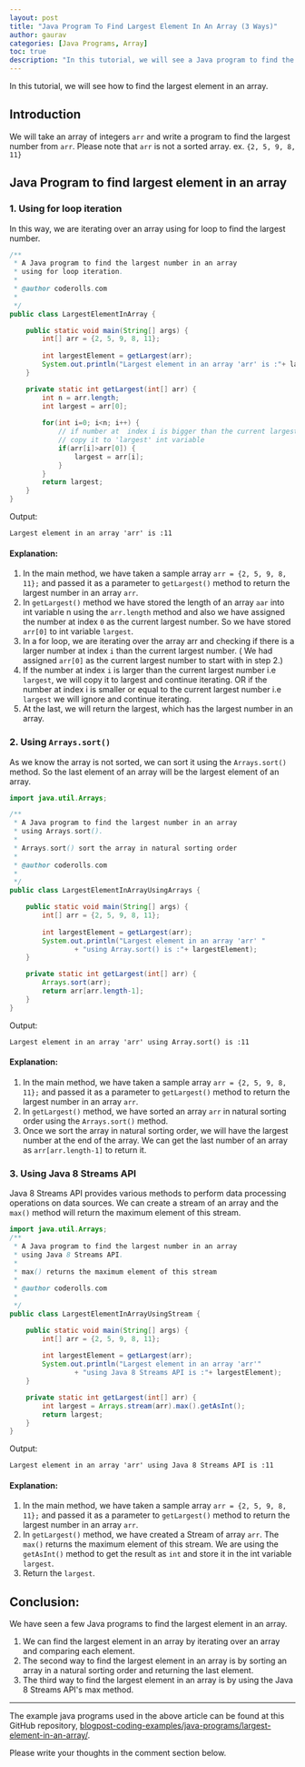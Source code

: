 ```yaml
---
layout: post  
title: "Java Program To Find Largest Element In An Array (3 Ways)"  
author: gaurav  
categories: [Java Programs, Array]  
toc: true
description: "In this tutorial, we will see a Java program to find the largest element in an array."
---
```


In this tutorial, we will see how to find the largest element in an array.

## Introduction

We will take an array of integers `arr` and write a program to find the largest number from `arr`. Please note that `arr` is not a sorted array.  ex. `{2, 5, 9, 8, 11}`

## Java Program to find largest element in an array

### 1. Using for loop iteration

In this way, we are iterating over an array using for loop to find the largest number.

```java
/**
 * A Java program to find the largest number in an array 
 * using for loop iteration.
 * 
 * @author coderolls.com
 *
 */
public class LargestElementInArray {

	public static void main(String[] args) {
		int[] arr = {2, 5, 9, 8, 11};
		
		int largestElement = getLargest(arr);
		System.out.println("Largest element in an array 'arr' is :"+ largestElement);
	}

	private static int getLargest(int[] arr) {
		int n = arr.length;
		int largest = arr[0];
		
		for(int i=0; i<n; i++) {
			// if number at  index i is bigger than the current largest number,
			// copy it to 'largest' int variable
			if(arr[i]>arr[0]) {
				largest = arr[i];
			}
		}
		return largest;
	}
}
```

Output:

```
Largest element in an array 'arr' is :11
```

#### Explanation:

1. In the main method, we have taken a sample array `arr = {2, 5, 9, 8, 11};` and passed it as a parameter to `getLargest()` method to return the largest number in an array `arr`.
2. In `getLargest()` method we have stored the length of an array `aar` into int variable n using the `arr.length` method and also we have assigned the number at index `0` as the current largest number. So we have stored `arr[0]` to int variable `largest`. 
3. In a for loop, we are iterating over the array arr and checking if there is a larger number at index `i` than the current largest number. ( We had assigned `arr[0]` as the current largest number to start with in step 2.) 
4. If the number at index `i` is larger than the current largest number i.e `largest`, we will copy it to largest and continue iterating. OR if the number at index i is smaller or equal to the current largest number i.e `largest` we will ignore and continue iterating.
5. At the last, we will return the largest, which has the largest number in an array.

### 2. Using `Arrays.sort()`

As we know the array is not sorted, we can sort it using the `Arrays.sort()` method. So the last element of an array will be the largest element of an array.

```java
import java.util.Arrays;

/**
 * A Java program to find the largest number in an array 
 * using Arrays.sort().
 * 
 * Arrays.sort() sort the array in natural sorting order
 * 
 * @author coderolls.com
 *
 */
public class LargestElementInArrayUsingArrays {

	public static void main(String[] args) {
		int[] arr = {2, 5, 9, 8, 11};
		
		int largestElement = getLargest(arr);
		System.out.println("Largest element in an array 'arr' "
				+ "using Array.sort() is :"+ largestElement);
	}

	private static int getLargest(int[] arr) {
		Arrays.sort(arr);
		return arr[arr.length-1];
	}
}
```

Output:

```
Largest element in an array 'arr' using Array.sort() is :11
```

#### Explanation:

1. In the main method, we have taken a sample array `arr = {2, 5, 9, 8, 11};` and passed it as a parameter to `getLargest()` method to return the largest number in an array `arr`.
2. In `getLargest()` method, we have sorted an array `arr` in natural sorting order using the `Arrays.sort()` method.
3. Once we sort the array in natural sorting order, we will have the largest number at the end of the array. We can get the last number of an array as `arr[arr.length-1]` to return it.

### 3. Using Java 8 Streams API

Java 8 Streams API provides various methods to perform data processing operations on data sources. We can create a stream of an array and the `max()`  method will return the maximum element of this stream.

```java
import java.util.Arrays;
/**
 * A Java program to find the largest number in an array 
 * using Java 8 Streams API.
 * 
 * max() returns the maximum element of this stream
 * 
 * @author coderolls.com
 *
 */
public class LargestElementInArrayUsingStream {

	public static void main(String[] args) {
		int[] arr = {2, 5, 9, 8, 11};
		
		int largestElement = getLargest(arr);
		System.out.println("Largest element in an array 'arr'"
				+ "using Java 8 Streams API is :"+ largestElement);
	}

	private static int getLargest(int[] arr) {
		int largest = Arrays.stream(arr).max().getAsInt();
		return largest;
	}
}
```

Output:

```
Largest element in an array 'arr' using Java 8 Streams API is :11
```

#### Explanation:

1. In the main method, we have taken a sample array `arr = {2, 5, 9, 8, 11};` and passed it as a parameter to `getLargest()` method to return the largest number in an array `arr`.
2. In `getLargest()` method, we have created a Stream of array `arr`. The `max()` returns the maximum element of this stream. We are using the `getAsInt()` method to get the result as `int` and store it in the int variable `largest`.
3. Return the `largest`.

## Conclusion:

We have seen a few Java programs to find the largest element in an array.

1. We can find the largest element in an array by iterating over an array and comparing each element.
2. The second way to find the largest element in an array is by sorting an array in a natural sorting order and returning the last element.
3. The third way to find the largest element in an array is by using the Java 8 Streams API's max method.

---

The example java programs used in the above article can be found at this GitHub repository, [blogpost-coding-examples/java-programs/largest-element-in-an-array/](https://github.com/coderolls/blogpost-coding-examples/tree/main/java-programs/largest-element-in-an-array).  

Please write your thoughts in the comment section below.
